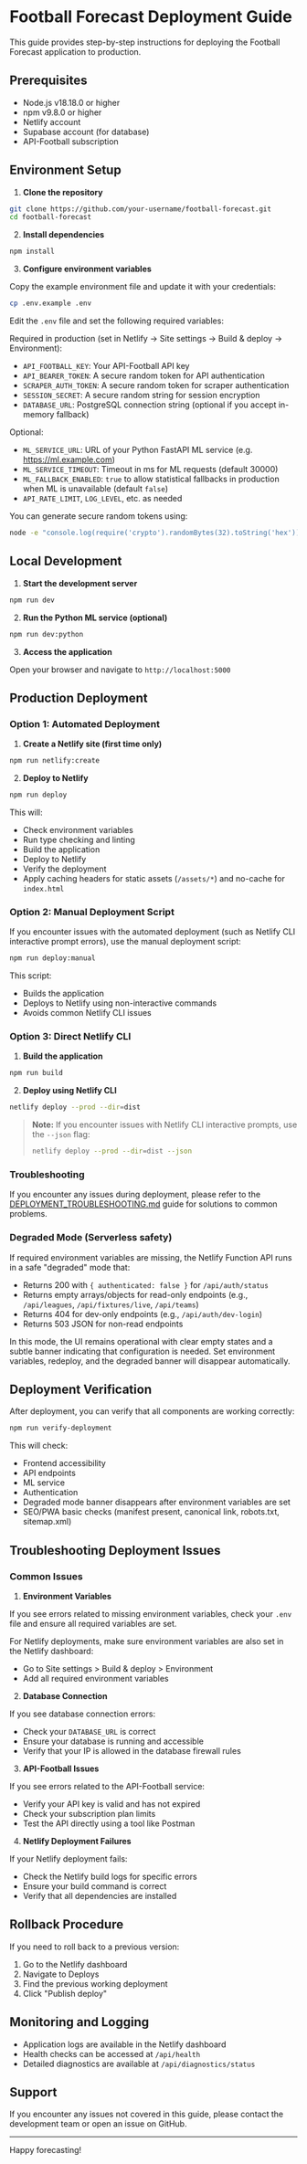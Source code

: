 # Football Forecast Deployment Guide

This guide provides step-by-step instructions for deploying the Football Forecast application to production.

## Prerequisites

* Node.js v18.18.0 or higher
* npm v9.8.0 or higher
* Netlify account
* Supabase account (for database)
* API-Football subscription

## Environment Setup

1. **Clone the repository**

```bash
git clone https://github.com/your-username/football-forecast.git
cd football-forecast
```

2. **Install dependencies**

```bash
npm install
```

3. **Configure environment variables**

Copy the example environment file and update it with your credentials:

```bash
cp .env.example .env
```

Edit the `.env` file and set the following required variables:

Required in production (set in Netlify → Site settings → Build & deploy → Environment):

* `API_FOOTBALL_KEY`: Your API-Football API key
* `API_BEARER_TOKEN`: A secure random token for API authentication
* `SCRAPER_AUTH_TOKEN`: A secure random token for scraper authentication
* `SESSION_SECRET`: A secure random string for session encryption
* `DATABASE_URL`: PostgreSQL connection string (optional if you accept in-memory fallback)

Optional:

* `ML_SERVICE_URL`: URL of your Python FastAPI ML service (e.g. <https://ml.example.com>)
* `ML_SERVICE_TIMEOUT`: Timeout in ms for ML requests (default 30000)
* `ML_FALLBACK_ENABLED`: `true` to allow statistical fallbacks in production when ML is unavailable (default `false`)
* `API_RATE_LIMIT`, `LOG_LEVEL`, etc. as needed

You can generate secure random tokens using:

```bash
node -e "console.log(require('crypto').randomBytes(32).toString('hex'))"
```

## Local Development

1. **Start the development server**

```bash
npm run dev
```

2. **Run the Python ML service (optional)**

```bash
npm run dev:python
```

3. **Access the application**

Open your browser and navigate to `http://localhost:5000`

## Production Deployment

### Option 1: Automated Deployment

1. **Create a Netlify site (first time only)**

```bash
npm run netlify:create
```

2. **Deploy to Netlify**

```bash
npm run deploy
```

This will:

* Check environment variables
* Run type checking and linting
* Build the application
* Deploy to Netlify
* Verify the deployment
* Apply caching headers for static assets (`/assets/*`) and no-cache for `index.html`

### Option 2: Manual Deployment Script

If you encounter issues with the automated deployment (such as Netlify CLI interactive prompt errors), use the manual deployment script:

```bash
npm run deploy:manual
```

This script:

* Builds the application
* Deploys to Netlify using non-interactive commands
* Avoids common Netlify CLI issues

### Option 3: Direct Netlify CLI

1. **Build the application**

```bash
npm run build
```

2. **Deploy using Netlify CLI**

```bash
netlify deploy --prod --dir=dist
```

> **Note:** If you encounter issues with Netlify CLI interactive prompts, use the `--json` flag:
>
> ```bash
> netlify deploy --prod --dir=dist --json
> ```

### Troubleshooting

If you encounter any issues during deployment, please refer to the [DEPLOYMENT_TROUBLESHOOTING.md](./DEPLOYMENT_TROUBLESHOOTING.md) guide for solutions to common problems.

### Degraded Mode (Serverless safety)

If required environment variables are missing, the Netlify Function API runs in a safe "degraded" mode that:

* Returns 200 with `{ authenticated: false }` for `/api/auth/status`
* Returns empty arrays/objects for read-only endpoints (e.g., `/api/leagues`, `/api/fixtures/live`, `/api/teams`)
* Returns 404 for dev-only endpoints (e.g., `/api/auth/dev-login`)
* Returns 503 JSON for non-read endpoints

In this mode, the UI remains operational with clear empty states and a subtle banner indicating that configuration is needed. Set environment variables, redeploy, and the degraded banner will disappear automatically.

## Deployment Verification

After deployment, you can verify that all components are working correctly:

```bash
npm run verify-deployment
```

This will check:

* Frontend accessibility
* API endpoints
* ML service
* Authentication
* Degraded mode banner disappears after environment variables are set
* SEO/PWA basic checks (manifest present, canonical link, robots.txt, sitemap.xml)

## Troubleshooting Deployment Issues

### Common Issues

1. **Environment Variables**

If you see errors related to missing environment variables, check your `.env` file and ensure all required variables are set.

For Netlify deployments, make sure environment variables are also set in the Netlify dashboard:

* Go to Site settings > Build & deploy > Environment
* Add all required environment variables

2. **Database Connection**

If you see database connection errors:

* Check your `DATABASE_URL` is correct
* Ensure your database is running and accessible
* Verify that your IP is allowed in the database firewall rules

3. **API-Football Issues**

If you see errors related to the API-Football service:

* Verify your API key is valid and has not expired
* Check your subscription plan limits
* Test the API directly using a tool like Postman

4. **Netlify Deployment Failures**

If your Netlify deployment fails:

* Check the Netlify build logs for specific errors
* Ensure your build command is correct
* Verify that all dependencies are installed

## Rollback Procedure

If you need to roll back to a previous version:

1. Go to the Netlify dashboard
2. Navigate to Deploys
3. Find the previous working deployment
4. Click "Publish deploy"

## Monitoring and Logging

* Application logs are available in the Netlify dashboard
* Health checks can be accessed at `/api/health`
* Detailed diagnostics are available at `/api/diagnostics/status`

## Support

If you encounter any issues not covered in this guide, please contact the development team or open an issue on GitHub.

---

Happy forecasting!
